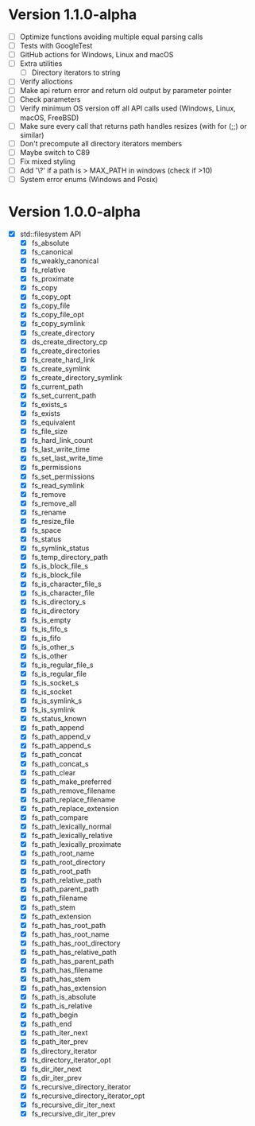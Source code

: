 # Version 1.1.0-alpha

- [ ] Optimize functions avoiding multiple equal parsing calls
- [ ] Tests with GoogleTest
- [ ] GitHub actions for Windows, Linux and macOS
- [ ] Extra utilities
   - [ ] Directory iterators to string
- [ ] Verify alloctions
- [ ] Make api return error and return old output by parameter pointer
- [ ] Check parameters
- [ ] Verify minimum OS version off all API calls used (Windows, Linux, macOS, FreeBSD)
- [ ] Make sure every call that returns path handles resizes (with for (;;) or similar)
- [ ] Don't precompute all directory iterators members
- [ ] Maybe switch to C89
- [ ] Fix mixed styling
- [ ] Add '\\?\' if a path is > MAX_PATH in windows (check if >10)
- [ ] System error enums (Windows and Posix)

# Version 1.0.0-alpha

 - [X] std::filesystem API
   - [X] fs_absolute
   - [X] fs_canonical
   - [X] fs_weakly_canonical
   - [X] fs_relative
   - [X] fs_proximate
   - [X] fs_copy
   - [X] fs_copy_opt
   - [X] fs_copy_file
   - [X] fs_copy_file_opt
   - [X] fs_copy_symlink
   - [X] fs_create_directory
   - [X] ds_create_directory_cp
   - [X] fs_create_directories
   - [X] fs_create_hard_link
   - [X] fs_create_symlink
   - [X] fs_create_directory_symlink
   - [X] fs_current_path
   - [X] fs_set_current_path
   - [X] fs_exists_s
   - [X] fs_exists
   - [X] fs_equivalent
   - [X] fs_file_size
   - [X] fs_hard_link_count
   - [X] fs_last_write_time
   - [X] fs_set_last_write_time
   - [X] fs_permissions
   - [X] fs_set_permissions
   - [X] fs_read_symlink
   - [X] fs_remove
   - [X] fs_remove_all
   - [X] fs_rename
   - [X] fs_resize_file
   - [X] fs_space
   - [X] fs_status
   - [X] fs_symlink_status
   - [X] fs_temp_directory_path
   - [X] fs_is_block_file_s
   - [X] fs_is_block_file
   - [X] fs_is_character_file_s
   - [X] fs_is_character_file
   - [X] fs_is_directory_s
   - [X] fs_is_directory
   - [X] fs_is_empty
   - [X] fs_is_fifo_s
   - [X] fs_is_fifo
   - [X] fs_is_other_s
   - [X] fs_is_other
   - [X] fs_is_regular_file_s
   - [X] fs_is_regular_file
   - [X] fs_is_socket_s
   - [X] fs_is_socket
   - [X] fs_is_symlink_s
   - [X] fs_is_symlink
   - [X] fs_status_known
   - [X] fs_path_append
   - [X] fs_path_append_v
   - [X] fs_path_append_s
   - [X] fs_path_concat
   - [X] fs_path_concat_s
   - [X] fs_path_clear
   - [X] fs_path_make_preferred
   - [X] fs_path_remove_filename
   - [X] fs_path_replace_filename
   - [X] fs_path_replace_extension
   - [X] fs_path_compare
   - [X] fs_path_lexically_normal
   - [X] fs_path_lexically_relative
   - [X] fs_path_lexically_proximate
   - [X] fs_path_root_name
   - [X] fs_path_root_directory
   - [X] fs_path_root_path
   - [X] fs_path_relative_path
   - [X] fs_path_parent_path
   - [X] fs_path_filename
   - [X] fs_path_stem
   - [X] fs_path_extension
   - [X] fs_path_has_root_path
   - [X] fs_path_has_root_name
   - [X] fs_path_has_root_directory
   - [X] fs_path_has_relative_path
   - [X] fs_path_has_parent_path
   - [X] fs_path_has_filename
   - [X] fs_path_has_stem
   - [X] fs_path_has_extension
   - [X] fs_path_is_absolute
   - [X] fs_path_is_relative
   - [X] fs_path_begin
   - [X] fs_path_end
   - [X] fs_path_iter_next
   - [X] fs_path_iter_prev
   - [X] fs_directory_iterator
   - [X] fs_directory_iterator_opt
   - [X] fs_dir_iter_next
   - [X] fs_dir_iter_prev
   - [X] fs_recursive_directory_iterator
   - [X] fs_recursive_directory_iterator_opt
   - [X] fs_recursive_dir_iter_next
   - [X] fs_recursive_dir_iter_prev
